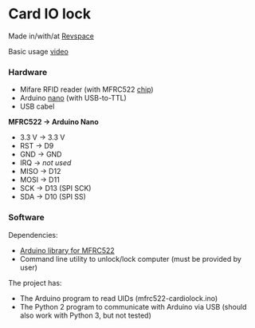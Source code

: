 # Card IO lock

Made in/with/at [Revspace](http://revspace.nl)

Basic usage [video](https://youtu.be/0Dn9kWpbn1k)

### Hardware

- Mifare RFID reader (with MFRC522 [chip](https://www.nxp.com/documents/data_sheet/MFRC522.pdf))
- Arduino [nano](https://www.arduino.cc/en/Main/arduinoBoardNano) (with USB-to-TTL)
- USB cabel

**MFRC522 -> Arduino Nano**

- 3.3 V -> 3.3 V
- RST   -> D9
- GND   -> GND
- IRQ   -> *not used*
- MISO  -> D12
- MOSI  -> D11
- SCK   -> D13 (SPI SCK)
- SDA   -> D10 (SPI SS)

### Software

Dependencies:
- [Arduino library for MFRC522](https://github.com/miguelbalboa/rfid)
- Command line utility to unlock/lock computer (must be provided by user)

The project has:
- The Arduino program to read UIDs (mfrc522-cardiolock.ino)
- The Python 2 program to communicate with Arduino via USB (should also work with Python 3, but not tested)
